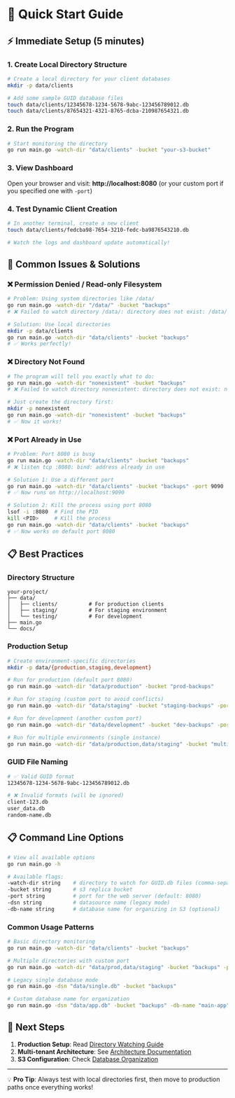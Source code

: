 # 🚀 Quick Start Guide

## ⚡ Immediate Setup (5 minutes)

### **1. Create Local Directory Structure**
```bash
# Create a local directory for your client databases
mkdir -p data/clients

# Add some sample GUID database files
touch data/clients/12345678-1234-5678-9abc-123456789012.db
touch data/clients/87654321-4321-8765-dcba-210987654321.db
```

### **2. Run the Program**
```bash
# Start monitoring the directory
go run main.go -watch-dir "data/clients" -bucket "your-s3-bucket"
```

### **3. View Dashboard**
Open your browser and visit: **http://localhost:8080**
(or your custom port if you specified one with `-port`)

### **4. Test Dynamic Client Creation**
```bash
# In another terminal, create a new client
touch data/clients/fedcba98-7654-3210-fedc-ba9876543210.db

# Watch the logs and dashboard update automatically!
```

## 🚨 Common Issues & Solutions

### **❌ Permission Denied / Read-only Filesystem**
```bash
# Problem: Using system directories like /data/
go run main.go -watch-dir "/data/" -bucket "backups"
# ❌ Failed to watch directory /data/: directory does not exist: /data/ (please create it first)

# Solution: Use local directories
mkdir -p data/clients
go run main.go -watch-dir "data/clients" -bucket "backups"
# ✅ Works perfectly!
```

### **❌ Directory Not Found**
```bash
# The program will tell you exactly what to do:
go run main.go -watch-dir "nonexistent" -bucket "backups"
# ❌ Failed to watch directory nonexistent: directory does not exist: nonexistent (please create it first)

# Just create the directory first:
mkdir -p nonexistent
go run main.go -watch-dir "nonexistent" -bucket "backups"
# ✅ Now it works!
```

### **❌ Port Already in Use**
```bash
# Problem: Port 8080 is busy
go run main.go -watch-dir "data/clients" -bucket "backups"
# ❌ listen tcp :8080: bind: address already in use

# Solution 1: Use a different port
go run main.go -watch-dir "data/clients" -bucket "backups" -port 9090
# ✅ Now runs on http://localhost:9090

# Solution 2: Kill the process using port 8080
lsof -i :8080  # Find the PID
kill <PID>     # Kill the process
go run main.go -watch-dir "data/clients" -bucket "backups"
# ✅ Now works on default port 8080
```

## 📋 Best Practices

### **Directory Structure**
```
your-project/
├── data/
│   ├── clients/          # For production clients
│   ├── staging/          # For staging environment  
│   └── testing/          # For development
├── main.go
└── docs/
```

### **Production Setup**
```bash
# Create environment-specific directories
mkdir -p data/{production,staging,development}

# Run for production (default port 8080)
go run main.go -watch-dir "data/production" -bucket "prod-backups"

# Run for staging (custom port to avoid conflicts)
go run main.go -watch-dir "data/staging" -bucket "staging-backups" -port 8081

# Run for development (another custom port)
go run main.go -watch-dir "data/development" -bucket "dev-backups" -port 8082

# Run for multiple environments (single instance)
go run main.go -watch-dir "data/production,data/staging" -bucket "multi-env-backups"
```

### **GUID File Naming**
```bash
# ✅ Valid GUID format
12345678-1234-5678-9abc-123456789012.db

# ❌ Invalid formats (will be ignored)
client-123.db
user_data.db
random-name.db
```

## 📋 Command Line Options

```bash
# View all available options
go run main.go -h

# Available flags:
-watch-dir string    # directory to watch for GUID.db files (comma-separated for multiple)
-bucket string       # s3 replica bucket
-port string         # port for the web server (default: 8080)
-dsn string          # datasource name (legacy mode)
-db-name string      # database name for organizing in S3 (optional)
```

### **Common Usage Patterns**
```bash
# Basic directory monitoring
go run main.go -watch-dir "data/clients" -bucket "backups"

# Multiple directories with custom port  
go run main.go -watch-dir "data/prod,data/staging" -bucket "backups" -port 9090

# Legacy single database mode
go run main.go -dsn "data/single.db" -bucket "backups"

# Custom database name for organization
go run main.go -dsn "data/app.db" -bucket "backups" -db-name "main-app"
```

## 🎯 Next Steps

1. **Production Setup**: Read [Directory Watching Guide](directory-watching.md)
2. **Multi-tenant Architecture**: See [Architecture Documentation](architecture.md)  
3. **S3 Configuration**: Check [Database Organization](database-organization.md)

---
💡 **Pro Tip**: Always test with local directories first, then move to production paths once everything works! 
